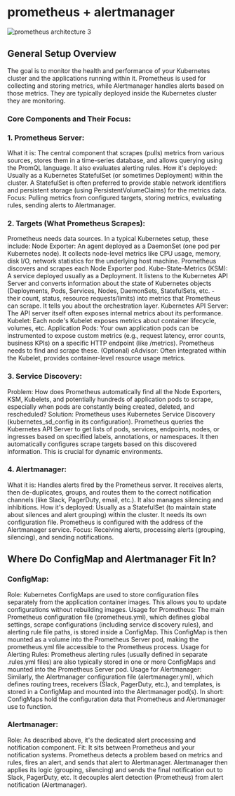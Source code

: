 # prometheus + alertmanager

![prometheus architecture 3](https://github.com/user-attachments/assets/eb286651-0822-4071-9de8-bff5fe46dbbe)

## General Setup Overview
The goal is to monitor the health and performance of your Kubernetes cluster and the applications running within it. Prometheus is used for collecting and storing metrics, while Alertmanager handles alerts based on those metrics. They are typically deployed inside the Kubernetes cluster they are monitoring.

### Core Components and Their Focus:
### 1. Prometheus Server:
What it is: The central component that scrapes (pulls) metrics from various sources, stores them in a time-series database, and allows querying using the PromQL language. It also evaluates alerting rules.
How it's deployed: Usually as a Kubernetes StatefulSet (or sometimes Deployment) within the cluster. A StatefulSet is often preferred to provide stable network identifiers and persistent storage (using PersistentVolumeClaims) for the metrics data.
Focus: Pulling metrics from configured targets, storing metrics, evaluating rules, sending alerts to Alertmanager.
### 2. Targets (What Prometheus Scrapes): 
Prometheus needs data sources. In a typical Kubernetes setup, these include:
Node Exporter: An agent deployed as a DaemonSet (one pod per Kubernetes node). It collects node-level metrics like CPU usage, memory, disk I/O, network statistics for the underlying host machine. Prometheus discovers and scrapes each Node Exporter pod.
Kube-State-Metrics (KSM): A service deployed usually as a Deployment. It listens to the Kubernetes API Server and converts information about the state of Kubernetes objects (Deployments, Pods, Services, Nodes, DaemonSets, StatefulSets, etc. - their count, status, resource requests/limits) into metrics that Prometheus can scrape. It tells you about the orchestration layer.
Kubernetes API Server: The API server itself often exposes internal metrics about its performance.
Kubelet: Each node's Kubelet exposes metrics about container lifecycle, volumes, etc.
Application Pods: Your own application pods can be instrumented to expose custom metrics (e.g., request latency, error counts, business KPIs) on a specific HTTP endpoint (like /metrics). Prometheus needs to find and scrape these.
(Optional) cAdvisor: Often integrated within the Kubelet, provides container-level resource usage metrics.
### 3. Service Discovery:
Problem: How does Prometheus automatically find all the Node Exporters, KSM, Kubelets, and potentially hundreds of application pods to scrape, especially when pods are constantly being created, deleted, and rescheduled?
Solution: Prometheus uses Kubernetes Service Discovery (kubernetes_sd_config in its configuration). Prometheus queries the Kubernetes API Server to get lists of pods, services, endpoints, nodes, or ingresses based on specified labels, annotations, or namespaces. It then automatically configures scrape targets based on this discovered information. This is crucial for dynamic environments.
### 4. Alertmanager:
What it is: Handles alerts fired by the Prometheus server. It receives alerts, then de-duplicates, groups, and routes them to the correct notification channels (like Slack, PagerDuty, email, etc.). It also manages silencing and inhibitions.
How it's deployed: Usually as a StatefulSet (to maintain state about silences and alert grouping) within the cluster. It needs its own configuration file. Prometheus is configured with the address of the Alertmanager service.
Focus: Receiving alerts, processing alerts (grouping, silencing), and sending notifications.

## Where Do ConfigMap and Alertmanager Fit In?
### ConfigMap:
Role: Kubernetes ConfigMaps are used to store configuration files separately from the application container images. This allows you to update configurations without rebuilding images.
Usage for Prometheus: The main Prometheus configuration file (prometheus.yml), which defines global settings, scrape configurations (including service discovery rules), and alerting rule file paths, is stored inside a ConfigMap. This ConfigMap is then mounted as a volume into the Prometheus Server pod, making the prometheus.yml file accessible to the Prometheus process.
Usage for Alerting Rules: Prometheus alerting rules (usually defined in separate .rules.yml files) are also typically stored in one or more ConfigMaps and mounted into the Prometheus Server pod.
Usage for Alertmanager: Similarly, the Alertmanager configuration file (alertmanager.yml), which defines routing trees, receivers (Slack, PagerDuty, etc.), and templates, is stored in a ConfigMap and mounted into the Alertmanager pod(s).
In short: ConfigMaps hold the configuration data that Prometheus and Alertmanager use to function.
### Alertmanager:
Role: As described above, it's the dedicated alert processing and notification component.
Fit: It sits between Prometheus and your notification systems. Prometheus detects a problem based on metrics and rules, fires an alert, and sends that alert to Alertmanager. Alertmanager then applies its logic (grouping, silencing) and sends the final notification out to Slack, PagerDuty, etc. It decouples alert detection (Prometheus) from alert notification (Alertmanager).

